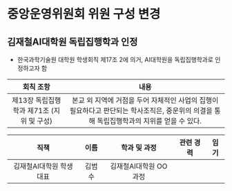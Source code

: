 중앙운영위원회 위원 구성 변경
===

## 김재철AI대학원 독립집행학과 인정
- 한국과학기술원 대학원 학생회칙 제17조 2에 의거, AI대학원을 독립집행학과로 인정하고자 함

|  회칙 조항  |  내용 |
|:---:|:---:|
| 제13장 독립집행학과 제71조 (지위 및 구성) | 본교 외 지역에 거점을 두어 자체적인 사업의 집행이 필요하다고 판단되는 학사조직은, 중운위의 의결을 통해 독립집행학과의 지위를 얻을 수 있다.|

| 직책 | 이름 | 학과 및 과정 | 관련 경력 | 임기 | 
|:---:|:---:|:---:|:---:|:---:|
| 김재철AI대학원 학생대표 | 김범수 | 김재철AI대학원 OO과정 |   |   | 
